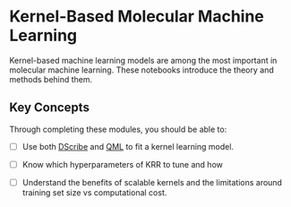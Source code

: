 # Kernel-Based Molecular Machine Learning

Kernel-based machine learning models are among the most important in molecular machine learning. 
These notebooks introduce the theory and methods behind them.

## Key Concepts

Through completing these modules, you should be able to:

- [ ] Use both [DScribe](https://singroup.github.io/dscribe/latest/) and [QML](http://www.qmlcode.org/) to fit a kernel learning model.
- [ ] Know which hyperparameters of KRR to tune and how
- [ ] Understand the benefits of scalable kernels and the limitations around training set size vs computational cost.

